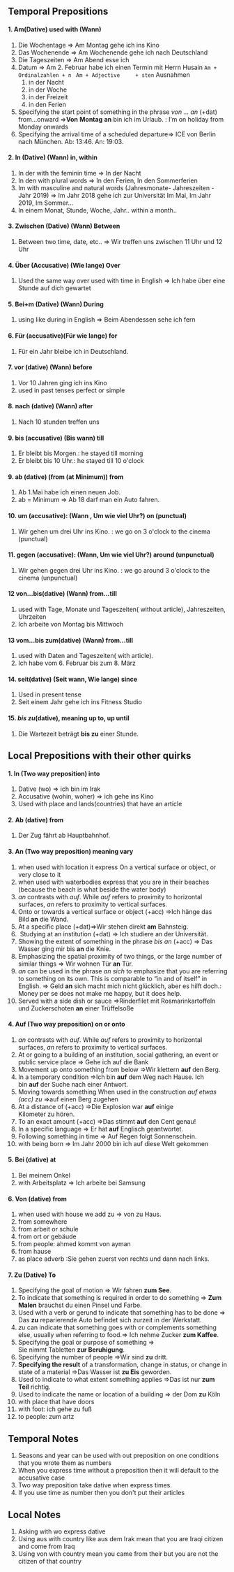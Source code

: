 
## Temporal Prepositions
#### 1. Am(Dative) used with (Wann)
1. Die Wochentage   => Am Montag gehe ich ins Kino
2. Das Wochenende  => Am Wochenende gehe ich nach Deutschland
3. Die Tageszeiten     => Am Abend esse ich  
4. Datum                   => Am 2. Februar habe ich einen Termin mit Herrn Husain 
	`Am + Ordinalzahlen + n `
	`Am + Adjective     + sten`
	Ausnahmen 
	1. in der Nacht
	2. in der Woche
	3. in der Freizeit
	4. in den Ferien
5. Specifying the start point of something in the phrase _von … an_ (+dat) from...onward =>**Von** **Montag** **an** bin ich im Urlaub. : I’m on holiday from Monday onwards
6.  Specifying the arrival time of a scheduled departure=>  ICE von Berlin nach München.  Ab: 13:46. An: 19:03.

#### 2. In (Dative) (Wann) in, within 
1. In der with the feminin time => In der Nacht
2. In den with plural words       => In den Ferien, In den Sommerferien
3. Im with masculine and natural words (Jahresmonate- Jahreszeiten - Jahr 2019) => Im Jahr 2018 gehe ich zur Universität
   Im Mai, Im Jahr 2019, Im Sommer...
4. In einem Monat, Stunde, Woche, Jahr.. within a month..
#### 3. Zwischen (Dative) (Wann) Between
1. Between two time, date, etc.. => Wir treffen uns zwischen 11 Uhr und 12 Uhr
#### 4. Über (Accusative) (Wie lange) Over
1. Used the same way over used with time in English => Ich habe über eine Stunde auf dich gewartet
#### 5. Bei+m (Dative) (Wann) During
1. using like during in English => Beim Abendessen sehe ich fern
#### 6. Für  (accusative)(Für wie lange)  for
1. Für ein Jahr bleibe ich in Deutschland.
#### 7. vor (dative) (Wann) before 
1. Vor 10 Jahren ging ich ins Kino
2. used in past tenses perfect or simple
#### 8. nach (dative) (Wann) after
1. Nach 10 stunden treffen uns
#### 9. bis (accusative) (Bis wann) till
1. Er bleibt bis  Morgen.: he stayed till morning 
2.  Er bleibt bis 10 Uhr.: he stayed till 10 o'clock 
#### 9. ab (dative) (from (at Minimum)) from
1. Ab 1.Mai habe ich einen neuen Job.
2. ab = Minimum => Ab 18 darf man ein Auto fahren.
#### 10. um (accusative): (Wann , Um wie viel Uhr?) on (punctual) 
1. Wir gehen um drei Uhr ins Kino. : we go on 3 o'clock to the cinema (punctual) 
#### 11. gegen (accusative): (Wann, Um wie viel Uhr?)  around (unpunctual) 
1. Wir gehen gegen drei Uhr ins Kino. : we go around 3 o'clock to the cinema (unpunctual) 
#### 12 von...bis(dative) (Wann) from...till
1. used with Tage, Monate und Tageszeiten( without article), Jahreszeiten, Uhrzeiten
2. Ich arbeite von Montag bis Mittwoch
#### 13 vom...bis zum(dative) (Wann) from...till
1. used with Daten and  Tageszeiten( with article).
2. Ich habe vom 6. Februar bis zum 8. März
#### 14. seit(dative) (Seit wann, Wie lange) since
1. Used in present tense
2. Seit einem Jahr gehe ich ins Fitness Studio
#### 15. _bis zu_(dative), meaning up to, up until 
1. Die Wartezeit beträgt **bis zu** einer Stunde.

## Local Prepositions with their other quirks

#### 1. In (Two way preposition) into
 1. Dative (wo) => ich bin im Irak
 2. Accusative (wohin, woher) => ich gehe ins Kino
 3. Used with place and lands(countries) that have an article 
#### 2. Ab (dative) from
1. Der Zug fährt ab Hauptbahnhof.
#### 3. An (Two way preposition) meaning vary
1. when used with location it express On a vertical surface or object, or very close to it
2. when used with waterbodies express that you are in their beaches (because the beach is what beside the water body)
3. _an_ contrasts with _auf_. While _auf_ refers to proximity to horizontal surfaces, _an_ refers to proximity to vertical surfaces.
4. Onto or towards a vertical surface or object (+acc) =>Ich hänge das Bild **an** die Wand.
5.  At a specific place (+dat)=>Wir stehen direkt **am** Bahnsteig.
6.  Studying at an institution (+dat) => Ich studiere an der Universität.
7.  Showing the extent of something in the phrase _bis an_ (+acc) => Das Wasser ging mir bis **an** die Knie.
8. Emphasizing the spatial proximity of two things, or the large number of similar things => Wir wohnen Tür **an** Tür.
9. _an_ can be used in the phrase _an sich_ to emphasize that you are referring to something on its own. This is comparable to “in and of itself” in English. => 	Geld **an** sich macht mich nicht glücklich, aber es hilft doch.: Money per se does not make me happy, but it does help.
10. Served with a side dish or sauce =>Rinderfilet mit Rosmarinkartoffeln und Zuckerschoten **an** einer Trüffelsoße
#### 4. Auf (Two way preposition) on or onto 
1. _an_ contrasts with _auf_. While _auf_ refers to proximity to horizontal surfaces, _an_ refers to proximity to vertical surfaces.
2.  At or going to a building of an institution, social gathering, an event or public service place => Gehe ich auf die Bank
3. Movement up onto something from below =>Wir klettern **auf** den Berg.
4. In a temporary condition =>Ich bin **auf** dem Weg nach Hause.  Ich bin **auf** der Suche nach einer Antwort.
5. Moving towards something When used in the construction _auf etwas (acc) zu_ =>auf einen Berg zugehen
6. At a distance of (+acc) =>Die Explosion war **auf** einige Kilometer zu hören.
7. To an exact amount (+acc) =>Das stimmt **auf** den Cent genau!
8. In a specific language => Er hat **auf** Englisch geantwortet.
9. Following something in time => Auf Regen folgt Sonnenschein.
10. with being born => Im Jahr 2000 bin ich auf diese Welt gekommen
#### 5. Bei (dative) at
1. Bei meinem Onkel
2. with Arbeitsplatz => Ich arbeite bei Samsung 
#### 6. Von (dative) from 
1. when used with house we add zu => von zu Haus.
2. from  somewhere
3. from arbeit or schule
4. from ort or gebäude
5. from people: ahmed kommt von ayman
6. from hause
7. as place adverb :Sie gehen zuerst von rechts und dann nach links.
#### 7. Zu (Dative) To 
1. Specifying the goal of motion => Wir fahren **zum See**.
2. To indicate that something is required in order to do something => **Zum Malen** brauchst du einen Pinsel und Farbe.
3. Used with a verb or gerund to indicate that something has to be done => Das **zu** reparierende Auto befindet sich zurzeit in der Werkstatt.
4. _zu_ can indicate that something goes with or complements something else, usually when referring to food.=> Ich nehme Zucker **zum Kaffee**.
5. Specifying the goal or purpose of something => Sie nimmt Tabletten **zur Beruhigung**.
6.  Specifying the number of people =>Wir sind **zu** dritt.
7. **Specifying the result** of a transformation, change in status, or change in state of a material =>Das Wasser ist **zu Eis** geworden.
8.  Used to indicate to what extent something applies =>Das ist nur **zum Teil** richtig.
9.  Used to indicate the name or location of a building => der Dom **zu** Köln
10. with place that have doors
11. with foot: ich gehe zu fuß
12. to people: zum artz






## Temporal Notes
1. Seasons and year can be used with out preposition on one conditions that you wrote them as numbers
2. When you express time without a preposition then it will default to the accusative case
3. Two way preposition take dative when express times.
4. If you use time as number then you don't put their articles 
## Local Notes
1. Asking with wo express dative
2. Using aus with country like aus dem Irak mean that you are Iraqi citizen and come from Iraq
3. Using von with country mean you came from their but you are not the citizen of that country 